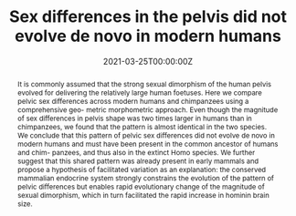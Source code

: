 ---
abstract: 'It is commonly assumed that the strong sexual dimorphism of the human pelvis evolved for delivering the relatively large human foetuses. Here we compare pelvic sex differences across modern humans and chimpanzees using a comprehensive geo- metric morphometric approach. Even though the magnitude of sex differences in pelvis shape was two times larger in humans than in chimpanzees, we found that the pattern is almost identical in the two species. We conclude that this pattern of pelvic sex differences did not evolve de novo in modern humans and must have been present in the common ancestor of humans and chim- panzees, and thus also in the extinct Homo species. We further suggest that this shared pattern was already present in early mammals and propose a hypothesis of facilitated variation as an explanation: the conserved mammalian endocrine system strongly constrains the evolution of the pattern of pelvic differences but enables rapid evolutionary change of the magnitude of sexual dimorphism, which in turn facilitated the rapid increase in hominin brain size.'

authors:
- Barbara Fischer
- Nicole D. S. Grunstra
- Eva Zaffarini
- Philipp Mitteroecker
date: "2021-03-25T00:00:00Z"
doi: ""
featured: true
image:
  caption: ''
  focal_point: ""
  preview_only: false
projects: []
publication: 'Nature Ecology and Evolution 5:625-630'
publication_short: ""
publication_types:
- "2"
publishDate: "2021-03-25T00:00:00Z"
slides: 
summary: 
tags:
- Source Themes
title: "Sex differences in the pelvis did not evolve de novo in modern humans"
links:
- name: URL
  url: https://www.nature.com/articles/s41559-021-01425-z
url_pdf: ''
url_code: ''
url_dataset: ''
url_poster: ''
url_project: ''
url_slides: ''
url_source: ''
url_video: ''
---